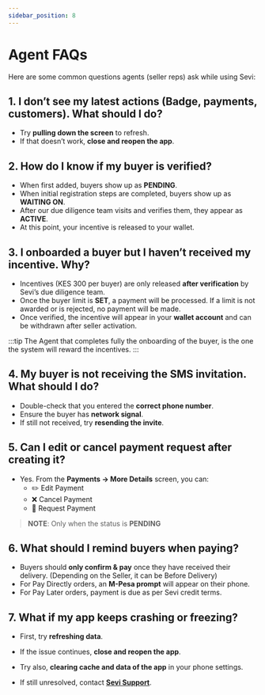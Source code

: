 ```yaml
---
sidebar_position: 8
---
```

# Agent FAQs

Here are some common questions agents (seller reps) ask while using Sevi:  


## 1. I don’t see my latest actions (Badge, payments, customers). What should I do?
- Try **pulling down the screen** to refresh.  
- If that doesn’t work, **close and reopen the app**.  


## 2. How do I know if my buyer is verified?
- When first added, buyers show up as **PENDING**.  
- When initial registration steps are completed, buyers show up as **WAITING ON**.  
- After our due diligence team visits and verifies them, they appear as **ACTIVE**.  
- At this point, your incentive is released to your wallet.  


## 3. I onboarded a buyer but I haven’t received my incentive. Why?
- Incentives (KES 300 per buyer) are only released **after verification** by Sevi’s due diligence team.   
- Once the buyer limit is **SET**, a payment will be processed. If a limit is not awarded or is rejected, no payment will be made.
- Once verified, the incentive will appear in your **wallet account** and can be withdrawn after seller activation.
  
:::tip
The Agent that completes fully the onboarding of the buyer, is the one the system will reward the incentives.
:::

## 4. My buyer is not receiving the SMS invitation. What should I do?
- Double-check that you entered the **correct phone number**.  
- Ensure the buyer has **network signal**.  
- If still not received, try **resending the invite**.  


## 5. Can I edit or cancel payment request after creating it?
- Yes. From the **Payments → More Details** screen, you can:  
  - ✏️ Edit Payment  
  - ❌ Cancel Payment  
  - 📲 Request Payment  
  
> **NOTE**: Only when the status is **PENDING**

## 6. What should I remind buyers when paying?
- Buyers should **only confirm & pay** once they have received their delivery. (Depending on the Seller, it can be Before Delivery)  
- For Pay Directly orders, an **M-Pesa prompt** will appear on their phone.  
- For Pay Later orders, payment is due as per Sevi credit terms.  


## 7. What if my app keeps crashing or freezing?
- First, try **refreshing data**.  
- If the issue continues, **close and reopen the app**.  
- Try also, **clearing cache and data of the app** in your phone settings.
  
- If still unresolved, contact [**Sevi Support**](https://docs.sevi.io/docs/support).  
